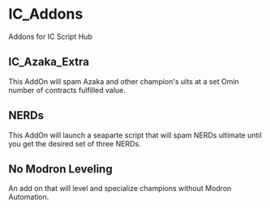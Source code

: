 # IC_Addons
Addons for IC Script Hub

## IC_Azaka_Extra
This AddOn will spam Azaka and other champion's ults at a set Omin number of contracts fulfilled value.

## NERDs
This AddOn will launch a seaparte script that will spam NERDs ultimate until you get the desired set of three NERDs.

## No Modron Leveling
An add on that will level and specialize champions without Modron Automation.
